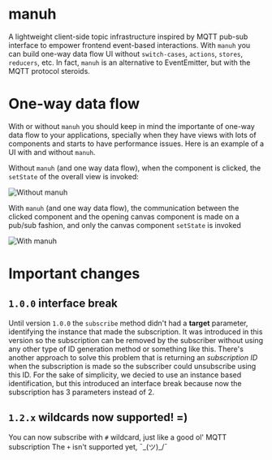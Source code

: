# manuh
A lightweight client-side topic infrastructure inspired by MQTT pub-sub interface to empower frontend event-based interactions. With `manuh` you can build one-way data flow UI without `switch-cases`, `actions`, `stores`, `reducers`, etc. In fact, `manuh` is an alternative to EventEmitter, but with the MQTT protocol steroids.

# One-way data flow
With or without `manuh` you should keep in mind the importante of one-way data flow to your applications, specially when they have views with lots of components and starts to have performance issues. Here is an example of a UI with and without `manuh`. 

Without `manuh` (and one way data flow), when the component is clicked, the `setState` of the overall view is invoked:

![Without manuh](https://res.cloudinary.com/lexana/image/upload/v1524625621/detalhamento-sem-manuh.gif)

With `manuh` (and one way data flow), the communication between the clicked component and the opening canvas component is made on a pub/sub fashion, and only the canvas component `setState` is invoked

![With manuh](https://res.cloudinary.com/lexana/image/upload/v1524625630/detalhamento-com-manuh.gif)


# Important changes

## `1.0.0` interface break
Until version `1.0.0` the `subscribe` method didn't had a **target** parameter, identifying the instance that made the subscription. It was introduced in this version so the subscription can be removed by the subscriber without using any other type of ID generation method or something like this.
There's another approach to solve this problem that is returning an *subscription ID* when the subscription is made so the subscriber could unsubscribe using this ID. For the sake of simplicity, we decied to use an instance based identification, but this introduced an interface break because now the subscription has 3 parameters instead of 2.


## `1.2.x` wildcards now supported! =)
You can now subscribe with `#` wildcard, just like a good ol' MQTT subscription
The `+` isn't supported yet, ¯\_(ツ)_/¯